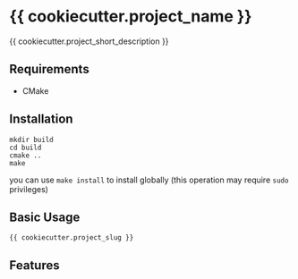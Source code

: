 # {{ cookiecutter.project_name }}

{{ cookiecutter.project_short_description }}

## Requirements
* CMake
## Installation
```
mkdir build
cd build
cmake ..
make
```
you can use `make install` to install globally
(this operation may require `sudo` privileges)
## Basic Usage
```
{{ cookiecutter.project_slug }}
```

## Features
